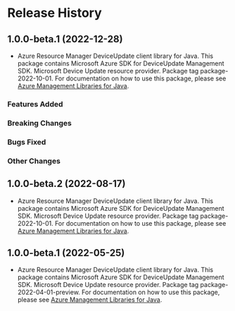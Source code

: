 # Release History

## 1.0.0-beta.1 (2022-12-28)

- Azure Resource Manager DeviceUpdate client library for Java. This package contains Microsoft Azure SDK for DeviceUpdate Management SDK. Microsoft Device Update resource provider. Package tag package-2022-10-01. For documentation on how to use this package, please see [Azure Management Libraries for Java](https://aka.ms/azsdk/java/mgmt).

### Features Added

### Breaking Changes

### Bugs Fixed

### Other Changes

## 1.0.0-beta.2 (2022-08-17)

- Azure Resource Manager DeviceUpdate client library for Java. This package contains Microsoft Azure SDK for DeviceUpdate Management SDK. Microsoft Device Update resource provider. Package tag package-2022-10-01. For documentation on how to use this package, please see [Azure Management Libraries for Java](https://aka.ms/azsdk/java/mgmt).

## 1.0.0-beta.1 (2022-05-25)

- Azure Resource Manager DeviceUpdate client library for Java. This package contains Microsoft Azure SDK for DeviceUpdate Management SDK. Microsoft Device Update resource provider. Package tag package-2022-04-01-preview. For documentation on how to use this package, please see [Azure Management Libraries for Java](https://aka.ms/azsdk/java/mgmt).
